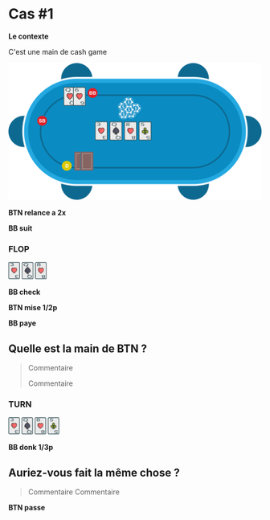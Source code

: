 # Cas #1

**Le contexte**

C'est une main de cash game

![](../img/pkr/2018-07-30-donk-turn.svg)

**BTN relance a 2x**

**BB suit**

### FLOP
<img src="../img/pkr/2018-07-30-donk-turn-flop.png" width="15%" height="15%" />

**BB check**

**BTN mise 1/2p**

**BB paye**

## Quelle est la main de BTN ?
> Commentaire
>
> Commentaire

### TURN
<img src="../img/pkr/2018-07-30-donk-turn-turn.png" width="20%" height="20%" />

**BB donk 1/3p**

## Auriez-vous fait la même chose ?
> Commentaire
> Commentaire

**BTN passe**
<!--stackedit_data:
eyJoaXN0b3J5IjpbLTE0OTc5MTU1MTYsMjAwNzEwMDc4MywtMT
I2OTU5OTY5MCw0MDk2ODc3MTksNjgxNDk0NDYxLC0zMzk2MTA4
NjUsLTgyMDY0NjE1OSw1NTY0ODExNzVdfQ==
-->